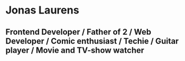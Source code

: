 # Jonas Laurens

## Frontend Developer / Father of 2 / Web Developer / Comic enthusiast / Techie / Guitar player / Movie and TV-show watcher
